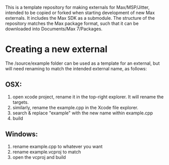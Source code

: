 This is a template repository for making externals for Max/MSP/Jitter, intended to be copied or forked when starting development of new Max externals. It includes the Max SDK as a submodule. The structure of the repository matches the Max package format, such that it can be downloaded into Documents/Max 7/Packages.

# Creating a new external

The /source/example folder can be used as a template for an external, but will need renaming to match the intended external name, as follows:

## OSX:

1. open xcode project, rename it in the top-right explorer. It will rename the targets.
2. similarly, rename the example.cpp in the Xcode file explorer. 
3. search & replace "example" with the new name within example.cpp
4. build

## Windows: 

1. rename example.cpp to whatever you want
2. rename example.vcproj to match
3. open the vcproj and build